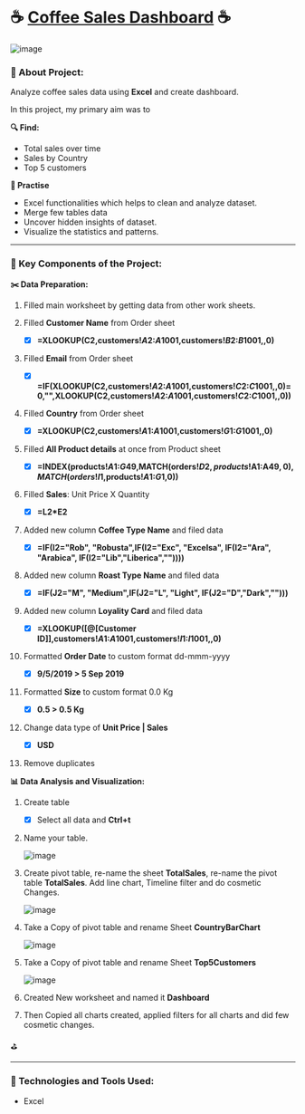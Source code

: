 # :coffee: [Coffee Sales Dashboard](https://github.com/hashinil/excel_Coffee_Sales_Dashboard-Public/blob/main/CoffeeSalesDashboard.xlsx) :coffee:
![image](https://github.com/hashinil/excel_Coffee_Sales_Dashboard-Public/assets/33922245/741bec87-7153-48e8-974d-3e1594f89a3e)

### :pushpin: About Project:

Analyze coffee sales data using **Excel** and create dashboard.

In this project, my primary aim was to 

**:mag: Find:**

- Total sales over time
- Sales by Country
- Top 5 customers

**:dart: Practise**

- Excel functionalities which helps to clean and analyze dataset.
- Merge few tables data
- Uncover hidden insights of dataset.
- Visualize the statistics and patterns.


----------------------------------


### :pushpin: Key Components of the Project:


**:scissors: Data Preparation:** 


1. Filled main worksheet by getting data from other work sheets.
1. Filled **Customer Name** from Order sheet

      - [x] **=XLOOKUP(C2,customers!$A$2:$A$1001,customers!$B$2:$B$1001,,0)**

1. Filled **Email** from Order sheet

      - [x] **=IF(XLOOKUP(C2,customers!$A$2:$A$1001,customers!$C$2:$C$1001,,0)=0,"",XLOOKUP(C2,customers!$A$2:$A$1001,customers!$C$2:$C$1001,,0))**
      
1. Filled **Country** from Order sheet

      - [x] **=XLOOKUP(C2,customers!$A$1:$A$1001,customers!$G$1:$G$1001,,0)**

1. Filled **All Product details** at once from Product sheet

      - [x] **=INDEX(products!$A$1:$G$49,MATCH(orders!$D2,products!$A$1:$A$49,0),MATCH(orders!I$1,products!$A$1:$G$1,0))**

1. Filled **Sales**: Unit Price X Quantity

      - [x] **=L2*E2**

1. Added new column **Coffee Type Name** and filed data 

      - [x] **=IF(I2="Rob", "Robusta",IF(I2="Exc", "Excelsa", IF(I2="Ara", "Arabica", IF(I2="Lib","Liberica",""))))**
 
1. Added new column **Roast Type Name** and filed data

      - [x] **=IF(J2="M", "Medium",IF(J2="L", "Light", IF(J2="D","Dark","")))**

1. Added new column **Loyality Card** and filed data

      - [x] **=XLOOKUP([@[Customer ID]],customers!$A$1:$A$1001,customers!$I$1:$I$1001,,0)**

1. Formatted **Order Date** to custom format dd-mmm-yyyy  

      - [x] **9/5/2019 > 5 Sep 2019**

1. Formatted **Size** to custom format 0.0 Kg 

      - [x] **0.5 > 0.5 Kg**

1. Change data type of  **Unit Price | Sales**

      - [x] **USD**

1. Remove duplicates 


**:bar_chart: Data Analysis and Visualization:** 

1. Create table

      - [x] Select all data and **Ctrl+t**

1. Name your table.
   
      ![image](https://github.com/hashinil/excel_Coffee_Sales_Dashboard-Public/assets/33922245/77ca97a5-98d0-4b52-901f-15d38d0b6a7a)
    
1. Create pivot table, re-name the sheet **TotalSales**, re-name the pivot table **TotalSales**. Add line chart, Timeline filter and do cosmetic Changes.

      ![image](https://github.com/hashinil/excel_Coffee_Sales_Dashboard-Public/assets/33922245/f95cc854-f6d4-4d83-969d-b225740c2854)

1. Take a Copy of pivot table and rename Sheet **CountryBarChart**

      ![image](https://github.com/hashinil/excel_Coffee_Sales_Dashboard-Public/assets/33922245/9d0e77dd-0b93-4800-acb4-b0628cc830be)

1. Take a Copy of pivot table and rename Sheet **Top5Customers**

      ![image](https://github.com/hashinil/excel_Coffee_Sales_Dashboard-Public/assets/33922245/8bd035c2-f86e-4786-96a6-78560b7aed35)

1. Created New worksheet and named it **Dashboard**
   
1. Then Copied all charts created, applied filters for all charts and did few cosmetic changes.

:golf:

----------------------------------
### :pushpin: Technologies and Tools Used: 

- Excel

